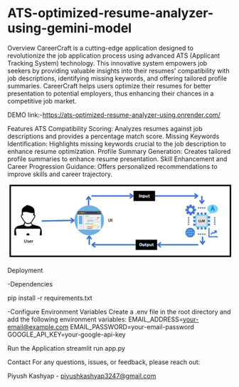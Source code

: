 # ATS-optimized-resume-analyzer-using-gemini-model

Overview
CareerCraft is a cutting-edge application designed to revolutionize the job application process using advanced ATS (Applicant Tracking System) technology. This innovative system empowers job seekers by providing valuable insights into their resumes' compatibility with job descriptions, identifying missing keywords, and offering tailored profile summaries. CareerCraft helps users optimize their resumes for better presentation to potential employers, thus enhancing their chances in a competitive job market.

DEMO link:-https://ats-optimized-resume-analyzer-using.onrender.com/

Features
ATS Compatibility Scoring: Analyzes resumes against job descriptions and provides a percentage match score.
Missing Keywords Identification: Highlights missing keywords crucial to the job description to enhance resume optimization.
Profile Summary Generation: Creates tailored profile summaries to enhance resume presentation.
Skill Enhancement and Career Progression Guidance: Offers personalized recommendations to improve skills and career trajectory.

![alt text](architceture.png)  


Deployment 

-Dependencies

pip install -r requirements.txt


-Configure Environment Variables
Create a .env file in the root directory and add the following environment variables:
EMAIL_ADDRESS=your-email@example.com
EMAIL_PASSWORD=your-email-password
GOOGLE_API_KEY=your-google-api-key


Run the Application
streamlit run app.py


Contact
For any questions, issues, or feedback, please reach out:

Piyush Kashyap - piyushkashyap3247@gmail.com
